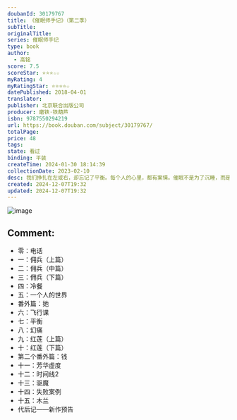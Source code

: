 ```yaml
---
doubanId: 30179767
title: 《催眠师手记》（第二季）
subTitle: 
originalTitle: 
series: 催眠师手记
type: book
author:
  - 高铭
score: 7.5
scoreStar: ⭐⭐⭐☆☆
myRating: 4
myRatingStar: ⭐⭐⭐⭐☆
datePublished: 2018-04-01
translator: 
publisher: 北京联合出版公司
producer: 磨铁·铁葫芦
isbn: 9787550294219
url: https://book.douban.com/subject/30179767/
totalPage: 
price: 48
tags: 
state: 看过
binding: 平装
createTime: 2024-01-30 18:14:39
collectionDate: 2023-02-10
desc: 我们挣扎在左或右，却忘记了平衡。每个人的心里，都有案情。催眠不是为了沉睡，而是唤醒。继《天才在左 疯子在右》之后，狂想代理人高铭再度发力，历时数年，深入催眠、心理诊所，接触真实案例，获悉珍贵一手资料，探寻人心深处潜藏的秘密，直面现代人精神的困境与煎熬，写成“催眠师手记”系列，打造一部如美剧般精彩的心理推理纪实档案。-------------------------------------------------------------------------------------------------------其实，这个世界从来没有任何问题。它不会抑郁，没有压力，和几亿年前没任何区别。是我们出了问题。我们抑郁，承受压力，甚至崩溃。所以我们以为一切都出了问题。我们怀疑一切。我们因此不安。如果福尔摩斯主攻心理学，而华生会催眠...(展开全部)我们挣扎在左或右，却忘记了平衡。每个人的心里，都有案情。催眠不是为了沉睡，而是唤醒。继《天才在左 疯子在右》之后，狂想代理人高铭再度发力，历时数年，深入催眠、心理诊所，接触真实案例，获悉珍贵一手资料，探寻人心深处潜藏的秘密，直面现代人精神的困境与煎熬，写成“催眠师手记”系列，打造一部如美剧般精彩的心理推理纪实档案。-------------------------------------------------------------------------------------------------------其实，这个世界从来没有任何问题。它不会抑郁，没有压力，和几亿年前没任何区别。是我们出了问题。我们抑郁，承受压力，甚至崩溃。所以我们以为一切都出了问题。我们怀疑一切。我们因此不安。如果福尔摩斯主攻心理学，而华生会催眠，他们的故事大概就是“催眠师手记”系列。高铭作家著有《天才在左 疯子在右》《千魂》及《催眠师手记》系列等
created: 2024-12-07T19:32
updated: 2024-12-07T19:32
---
```


![image](assets/s34231018.jpg)

Comment: 
---



  - 零：电话
  - 一：佣兵（上篇）
  - 二：佣兵（中篇）
  - 三：佣兵（下篇）
  - 四：冷餐
  - 五：一个人的世界
  - 番外篇：她
  - 六：飞行课
  - 七：平衡
  - 八：幻痛
  - 九：红莲（上篇）
  - 十：红莲（下篇）
  - 第二个番外篇：钱
  - 十一：芳华虚度
  - 十二：时间线2
  - 十三：驱魔
  - 十四：失败案例
  - 十五：木兰
  - 代后记——新作预告

